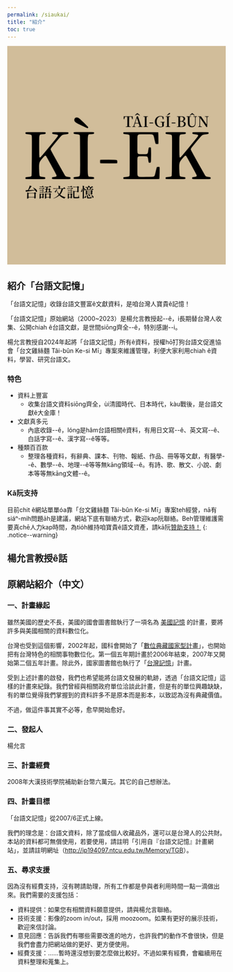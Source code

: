 ```yaml
---
permalink: /siaukai/
title: "紹介"
toc: true
---
```


![](../assets/images/logo.jpg)

## 紹介「台語文記憶」

「台語文記憶」收錄台語文豐富ê文獻資料，是咱台灣人寶貴ê記憶！

「台語文記憶」原始網站（2000~2023）是楊允言教授起--ê，i長期替台灣人收集、公開chiah ê台語文獻，是世間siōng齊全--ê，特別感謝--i。

楊允言教授自2024年起將「台語文記憶」所有ê資料，授權hō͘打狗台語文促進協會「台文雞絲麵 Tâi-bûn Ke-si Mī」專案來維護管理，利便大家利用chiah ê資料，學習、研究台語文。

### 特色
- 資料上豐富
  - 收集台語文資料siōng齊全，ùi清國時代、日本時代，kàu戰後，是台語文獻ê大金庫！
- 文獻真多元
  - 內底收錄--ê，lóng是hâm台語相關ê資料，有用日文寫--ê、英文寫--ê、白話字寫--ê、漢字寫--ê等等。
- 種類百百款
  - 整理各種資料，有辭典、課本、刊物、報紙、作品、冊等等文獻，有醫學--ê、數學--ê、地理--ê等等無kāng領域--ê。有詩、歌、散文、小說、劇本等等無kāng文體--ê。

### Kā阮支持

目前chit ê網站單單óa靠「台文雞絲麵 Tâi-bûn Ke-si Mī」專案teh經營，nā有siáⁿ-mih問題a̍h是建議，網站下底有聯絡方式，歡迎kap阮聯絡。Beh管理維護需要真chē人力kap時間，為tio̍h維持咱寶貴ê語文資產，請kā阮<a href="https://linktr.ee/taibunkesimi">贊助支持！</a>
{: .notice--warning}

## 楊允言教授ê話

## 原網站紹介（中文）

### 一、計畫緣起

雖然美國的歷史不長，美國的國會圖書館執行了一項名為 <a href="http://memory.loc.gov/">美國記憶</a> 的計畫，要將許多與美國相關的資料數位化。

台灣也受到這個影響，2002年起，國科會開始了「<a href="http://www.ndap.org.tw/">數位典藏國家型計畫</a>」，也開始把有台灣特色的相關事物數位化。第一個五年期計畫於2006年結束，2007年又開始第二個五年計畫。除此外，國家圖書館也執行了「<a href="https://tm.ncl.edu.tw/">台灣記憶</a>」計畫。

受到上述計畫的啟發，我們也希望能將台語文發展的軌跡，透過「台語文記憶」這樣的計畫來紀錄。我們曾經與相關政府單位洽談此計畫，但是有的單位興趣缺缺，有的單位覺得我們掌握到的資料許多不是原本而是影本，以致認為沒有典藏價值。

不過，做這件事其實不必等，愈早開始愈好。

### 二、發起人

楊允言

### 三、計畫經費

2008年大漢技術學院補助新台幣六萬元。其它的自己想辦法。

### 四、計畫目標

「台語文記憶」從2007/6正式上線。

我們的理念是：台語文資料，除了當成個人收藏品外，還可以是台灣人的公共財。本站的資料都可無償使用，若要使用，請註明「引用自『台語文記憶』計畫網站」，並請註明網址（<a href="http://ip194097.ntcu.edu.tw/Memory/TGB">http://ip194097.ntcu.edu.tw/Memory/TGB</a>）。

### 五、尋求支援

因為沒有經費支持，沒有聘請助理，所有工作都是參與者利用時間一點一滴做出來。我們需要的支援包括：

- 資料提供：如果您有相關資料願意提供，請與楊允言聯絡。
- 技術支援：影像的zoom in/out，採用 moozoom。如果有更好的展示技術，歡迎來信討論。
- 意見回應：告訴我們有哪些需要改進的地方，也許我們的動作不會很快，但是我們會盡力把網站做的更好、更方便使用。
- 經費支援：......暫時還沒想到要怎麼做比較好。不過如果有經費，會繼續用在資料整理和蒐集上。
